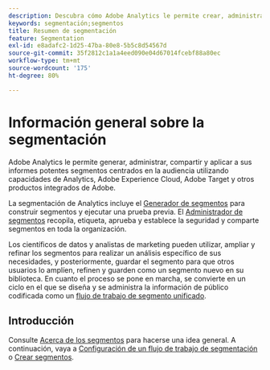 ```yaml
---
description: Descubra cómo Adobe Analytics le permite crear, administrar, compartir y aplicar a sus informes poderosos segmentos centrados en la audiencia utilizando las funcionalidades de Analytics, Adobe Experience Cloud, Adobe Target y otros productos integrados de Adobe.
keywords: segmentación;segmentos
title: Resumen de segmentación
feature: Segmentation
exl-id: e8adafc2-1d25-47ba-80e8-5b5c8d54567d
source-git-commit: 35f2812c1a1a4eed090e04d67014fcebf88a80ec
workflow-type: tm+mt
source-wordcount: '175'
ht-degree: 80%

---
```


# Información general sobre la segmentación

Adobe Analytics le permite generar, administrar, compartir y aplicar a sus informes potentes segmentos centrados en la audiencia utilizando capacidades de Analytics, Adobe Experience Cloud, Adobe Target y otros productos integrados de Adobe.

La segmentación de Analytics incluye el [Generador de segmentos](/help/components/segmentation/segmentation-workflow/seg-workflow.md) para construir segmentos y ejecutar una prueba previa. El [Administrador de segmentos](/help/components/segmentation/segmentation-workflow/seg-workflow.md) recopila, etiqueta, aprueba y establece la seguridad y comparte segmentos en toda la organización.


Los científicos de datos y analistas de marketing pueden utilizar, ampliar y refinar los segmentos para realizar un análisis específico de sus necesidades, y posteriormente, guardar el segmento para que otros usuarios lo amplíen, refinen y guarden como un segmento nuevo en su biblioteca. En cuanto el proceso se pone en marcha, se convierte en un ciclo en el que se diseña y se administra la información de público codificada como un [flujo de trabajo de segmento unificado](/help/components/segmentation/segmentation-workflow/seg-workflow.md).

## Introducción

Consulte [Acerca de los segmentos](/help/components/segmentation/seg-overview.md) para hacerse una idea general. A continuación, vaya a [Configuración de un flujo de trabajo de segmentación](/help/components/segmentation/segmentation-workflow/seg-workflow.md) o [Crear segmentos](/help/components/segmentation/segmentation-workflow/seg-build.md).
